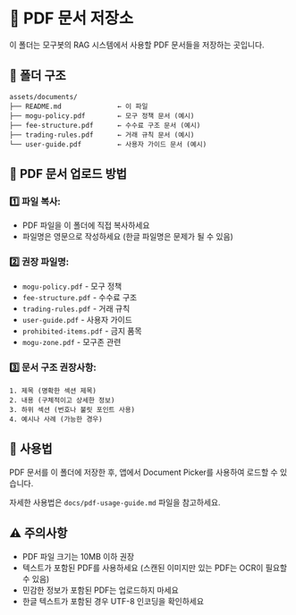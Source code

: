 # 📄 PDF 문서 저장소

이 폴더는 모구봇의 RAG 시스템에서 사용할 PDF 문서들을 저장하는 곳입니다.

## 📁 **폴더 구조**
```
assets/documents/
├── README.md              ← 이 파일
├── mogu-policy.pdf        ← 모구 정책 문서 (예시)
├── fee-structure.pdf      ← 수수료 구조 문서 (예시)
├── trading-rules.pdf      ← 거래 규칙 문서 (예시)
└── user-guide.pdf         ← 사용자 가이드 문서 (예시)
```

## 🎯 **PDF 문서 업로드 방법**

### 1️⃣ **파일 복사:**
- PDF 파일을 이 폴더에 직접 복사하세요
- 파일명은 영문으로 작성하세요 (한글 파일명은 문제가 될 수 있음)

### 2️⃣ **권장 파일명:**
- `mogu-policy.pdf` - 모구 정책
- `fee-structure.pdf` - 수수료 구조
- `trading-rules.pdf` - 거래 규칙
- `user-guide.pdf` - 사용자 가이드
- `prohibited-items.pdf` - 금지 품목
- `mogu-zone.pdf` - 모구존 관련

### 3️⃣ **문서 구조 권장사항:**
```
1. 제목 (명확한 섹션 제목)
2. 내용 (구체적이고 상세한 정보)
3. 하위 섹션 (번호나 불릿 포인트 사용)
4. 예시나 사례 (가능한 경우)
```

## 🔧 **사용법**

PDF 문서를 이 폴더에 저장한 후, 앱에서 Document Picker를 사용하여 로드할 수 있습니다.

자세한 사용법은 `docs/pdf-usage-guide.md` 파일을 참고하세요.

## ⚠️ **주의사항**

- PDF 파일 크기는 10MB 이하 권장
- 텍스트가 포함된 PDF를 사용하세요 (스캔된 이미지만 있는 PDF는 OCR이 필요할 수 있음)
- 민감한 정보가 포함된 PDF는 업로드하지 마세요
- 한글 텍스트가 포함된 경우 UTF-8 인코딩을 확인하세요
